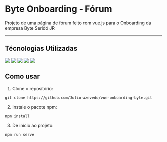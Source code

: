 # Byte Onboarding - Fórum
Projeto de uma página de fórum feito com vue.js para o Onboarding da empresa Byte Seridó JR
<hr>

## Técnologias Utilizadas
<img src="https://img.shields.io/badge/HTML5-E34F26?style=for-the-badge&logo=html5&logoColor=white" />  <img src="https://img.shields.io/badge/CSS3-1572B6?style=for-the-badge&logo=css3&logoColor=white" />  <img src="https://img.shields.io/badge/JavaScript-323330?style=for-the-badge&logo=javascript&logoColor=F7DF1E" />  <img src="https://img.shields.io/badge/Node.js-43853D?style=for-the-badge&logo=node.js&logoColor=white" />  <img src="https://img.shields.io/badge/Vue.js-35495E?style=for-the-badge&logo=vue.js&logoColor=4FC08D" />  

## Como usar
1. Clone o repositório:
```
git clone https://github.com/Julio-Azevedo/vue-onboarding-byte.git
```
2. Instale o pacote npm:
```
npm install
```
3. De início ao projeto:
```
npm run serve
```
